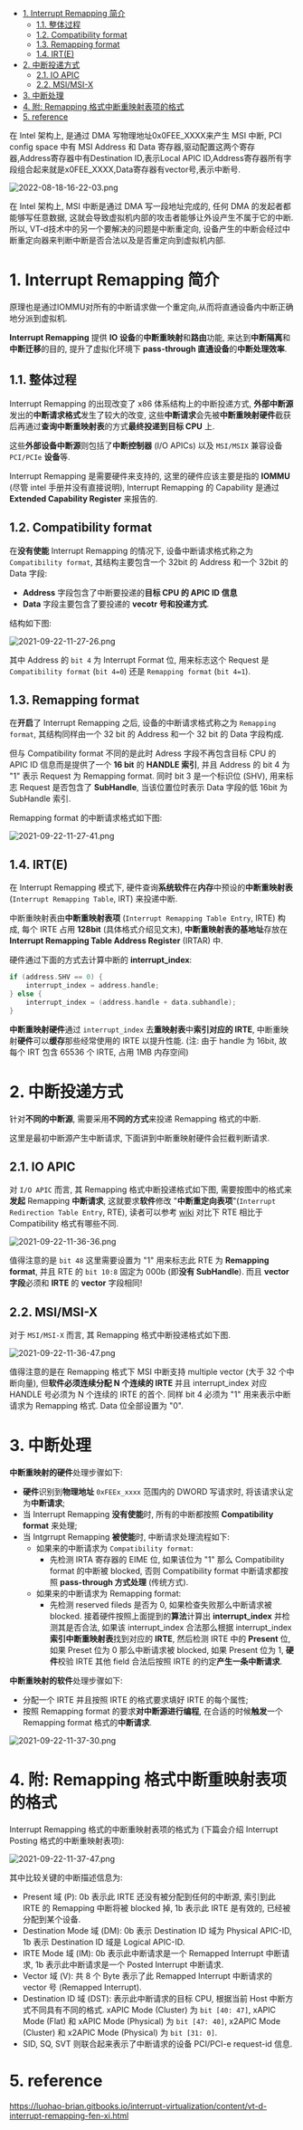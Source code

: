 
<!-- @import "[TOC]" {cmd="toc" depthFrom=1 depthTo=6 orderedList=false} -->

<!-- code_chunk_output -->

- [1. Interrupt Remapping 简介](#1-interrupt-remapping-简介)
  - [1.1. 整体过程](#11-整体过程)
  - [1.2. Compatibility format](#12-compatibility-format)
  - [1.3. Remapping format](#13-remapping-format)
  - [1.4. IRT(E)](#14-irte)
- [2. 中断投递方式](#2-中断投递方式)
  - [2.1. IO APIC](#21-io-apic)
  - [2.2. MSI/MSI-X](#22-msimsi-x)
- [3. 中断处理](#3-中断处理)
- [4. 附: Remapping 格式中断重映射表项的格式](#4-附-remapping-格式中断重映射表项的格式)
- [5. reference](#5-reference)

<!-- /code_chunk_output -->

在 Intel 架构上, 是通过 DMA 写物理地址0x0FEE_XXXX来产生 MSI 中断, PCI config space 中有 MSI Address 和 Data 寄存器,驱动配置这两个寄存器,Address寄存器中有Destination ID,表示Local APIC ID,Address寄存器所有字段组合起来就是x0FEE_XXXX,Data寄存器有vector号,表示中断号.

![2022-08-18-16-22-03.png](./images/2022-08-18-16-22-03.png)



在 Intel 架构上, MSI 中断是通过 DMA 写一段地址完成的, 任何 DMA 的发起者都能够写任意数据, 这就会导致虚拟机内部的攻击者能够让外设产生不属于它的中断. 所以, VT-d技术中的另一个要解决的问题是中断重定向, 设备产生的中断会经过中断重定向器来判断中断是否合法以及是否重定向到虚拟机内部.

# 1. Interrupt Remapping 简介

原理也是通过IOMMU对所有的中断请求做一个重定向,从而将直通设备内中断正确地分派到虚拟机.

**Interrupt Remapping** 提供 **IO 设备**的**中断重映射**和**路由**功能, 来达到**中断隔离**和**中断迁移**的目的, 提升了虚拟化环境下 **pass-through 直通设备**的**中断处理效率**.

## 1.1. 整体过程

Interrupt Remapping 的出现改变了 x86 体系结构上的中断投递方式, **外部中断源**发出的**中断请求格式**发生了较大的改变, 这些**中断请求**会先被**中断重映射硬件**截获后再通过**查询中断重映射表**的方式**最终投递到目标 CPU** 上.

这些**外部设备中断源**则包括了**中断控制器** (I/O APICs) 以及 `MSI/MSIX` 兼容设备`PCI/PCIe` **设备**等.

Interrupt Remapping 是需要硬件来支持的, 这里的硬件应该主要是指的 **IOMMU** (尽管 intel 手册并没有直接说明), Interrupt Remapping 的 Capability 是通过 **Extended Capability Register** 来报告的.

## 1.2. Compatibility format

在**没有使能** Interrupt Remapping 的情况下, 设备中断请求格式称之为 `Compatibility format`, 其结构主要包含一个 32bit 的 Address 和一个 32bit 的 Data 字段:

* **Address** 字段包含了中断要投递的**目标 CPU 的 APIC ID 信息**
* **Data** 字段主要包含了要投递的 **vecotr 号和投递方式**.

结构如下图:

![2021-09-22-11-27-26.png](./images/2021-09-22-11-27-26.png)

其中 Address 的 `bit 4` 为 Interrupt Format 位, 用来标志这个 Request 是 `Compatibility format` (`bit 4=0`) 还是 `Remapping format` (`bit 4=1`).

## 1.3. Remapping format

在**开启**了 Interrupt Remapping 之后, 设备的中断请求格式称之为 `Remapping format`, 其结构同样由一个 32 bit 的 Address 和一个 32 bit 的 Data 字段构成.

但与 Compatibility format 不同的是此时 Adress 字段不再包含目标 CPU 的 APIC ID 信息而是提供了一个 **16 bit** 的 **HANDLE 索引**, 并且 Address 的 bit 4 为 "1" 表示 Request 为 Remapping format. 同时 bit 3 是一个标识位 (SHV), 用来标志 Request 是否包含了 **SubHandle**, 当该位置位时表示 Data 字段的低 16bit 为 SubHandle 索引.

Remapping format 的中断请求格式如下图:

![2021-09-22-11-27-41.png](./images/2021-09-22-11-27-41.png)

## 1.4. IRT(E)

在 Interrupt Remapping 模式下, 硬件查询**系统软件**在**内存**中预设的**中断重映射表** (`Interrupt Remapping Table`, IRT) 来投递中断.

中断重映射表由**中断重映射表项** (`Interrupt Remapping Table Entry`, IRTE) 构成, 每个 IRTE 占用 **128bit** (具体格式介绍见文末), **中断重映射表的基地址**存放在 **Interrupt Remapping Table Address Register** (IRTAR) 中.

硬件通过下面的方式去计算中断的 **interrupt_index**:

```cpp
if (address.SHV == 0) {
    interrupt_index = address.handle;
} else {
    interrupt_index = (address.handle + data.subhandle);
}
```

**中断重映射硬件**通过 `interrupt_index` 去**重映射表**中**索引对应的 IRTE**, 中断重映射**硬件**可以**缓存**那些经常使用的 IRTE 以提升性能. (注: 由于 handle 为 16bit, 故每个 IRT 包含 65536 个 IRTE, 占用 1MB 内存空间)

# 2. 中断投递方式

针对**不同的中断源**, 需要采用**不同的方式**来投递 Remapping 格式的中断.

这里是最初中断源产生中断请求, 下面讲到中断重映射硬件会拦截判断请求.

## 2.1. IO APIC

对 `I/O APIC` 而言, 其 Remapping 格式中断投递格式如下图, 需要按图中的格式来**发起** Remapping **中断请求**, 这就要求**软件**修改 "**中断重定向表项**"(`Interrupt Redirection Table Entry`, RTE), 读者可以参考 [wiki](https://wiki.osdev.org/IOAPIC) 对比下 RTE 相比于 Compatibility 格式有哪些不同.

![2021-09-22-11-36-36.png](./images/2021-09-22-11-36-36.png)

值得注意的是 `bit 48` 这里需要设置为 "1" 用来标志此 RTE 为 **Remapping format**, 并且 RTE 的 `bit 10:8` 固定为 000b (即**没有 SubHandle**). 而且 **vector 字段**必须和 **IRTE** 的 **vector** 字段相同!

## 2.2. MSI/MSI-X

对于 `MSI/MSI-X` 而言, 其 Remapping 格式中断投递格式如下图.

![2021-09-22-11-36-47.png](./images/2021-09-22-11-36-47.png)

值得注意的是在 Remapping 格式下 MSI 中断支持 multiple vector (大于 32 个中断向量), 但**软件必须连续分配 N 个连续的 IRTE** 并且 interrupt_index 对应 HANDLE 号必须为 N 个连续的 IRTE 的首个. 同样 bit 4 必须为 "1" 用来表示中断请求为 Remapping 格式. Data 位全部设置为 "0".

# 3. 中断处理

**中断重映射的硬件**处理步骤如下:

* **硬件**识别到**物理地址** `0xFEEx_xxxx` 范围内的 DWORD 写请求时, 将该请求认定为**中断请求**;
* 当 Interrupt Remapping **没有使能**时, 所有的中断都按照 **Compatibility format** 来处理;
* 当 Intgrrupt Remapping **被使能**时, 中断请求处理流程如下:
  * 如果来的中断请求为 `Compatibility format`:
    * 先检测 IRTA 寄存器的 EIME 位, 如果该位为 "1" 那么 Compatibility format 的中断被 blocked, 否则 Compatibility format 中断请求都按照 **pass-through 方式处理** (传统方式).
  * 如果来的中断请求为 Remapping format:
    * 先检测 reserved fileds 是否为 0, 如果检查失败那么中断请求被 blocked. 接着硬件按照上面提到的**算法**计算出 **interrupt_index** 并检测其是否合法, 如果该 interrupt_index 合法那么根据 interrupt_index **索引中断重映射表**找到对应的 **IRTE**, 然后检测 IRTE 中的 **Present** 位, 如果 Preset 位为 0 那么中断请求被 blocked, 如果 Present 位为 1, **硬件**校验 IRTE 其他 field 合法后按照 IRTE 的约定**产生一条中断请求**.

**中断重映射的软件**处理步骤如下:

* 分配一个 IRTE 并且按照 IRTE 的格式要求填好 IRTE 的每个属性;
* 按照 Remapping format 的要求**对中断源进行编程**, 在合适的时候**触发**一个 Remapping format 格式的**中断请求**.

![2021-09-22-11-37-30.png](./images/2021-09-22-11-37-30.png)

# 4. 附: Remapping 格式中断重映射表项的格式

Interrupt Remapping 格式的中断重映射表项的格式为 (下篇会介绍 Interrupt Posting 格式的中断重映射表项):

![2021-09-22-11-37-47.png](./images/2021-09-22-11-37-47.png)

其中比较关键的中断描述信息为:

* Present 域 (P): 0b 表示此 IRTE 还没有被分配到任何的中断源, 索引到此 IRTE 的 Remapping 中断将被 blocked 掉, 1b 表示此 IRTE 是有效的, 已经被分配到某个设备.
* Destination Mode 域 (DM): 0b 表示 Destination ID 域为 Physical APIC-ID, 1b 表示 Destination ID 域是 Logical APIC-ID.
* IRTE Mode 域 (IM): 0b 表示此中断请求是一个 Remapped Interrupt 中断请求, 1b 表示此中断请求是一个 Posted Interrupt 中断请求.
* Vector 域 (V): 共 8 个 Byte 表示了此 Remapped Interrupt 中断请求的 vector 号 (Remapped Interrupt).
* Destination ID 域 (DST): 表示此中断请求的目标 CPU, 根据当前 Host 中断方式不同具有不同的格式. xAPIC Mode (Cluster) 为 `bit [40: 47]`, xAPIC Mode (Flat) 和 xAPIC Mode (Physical) 为 `bit [47: 40]`, x2APIC Mode (Cluster) 和 x2APIC Mode (Physical) 为 `bit [31: 0]`.
* SID, SQ, SVT 则联合起来表示了中断请求的设备 PCI/PCI-e request-id 信息.

# 5. reference

https://luohao-brian.gitbooks.io/interrupt-virtualization/content/vt-d-interrupt-remapping-fen-xi.html


